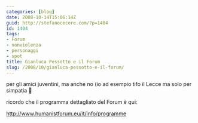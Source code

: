 ```yaml
---
categories: [blog]
date: 2008-10-14T15:06:14Z
guid: http://stefanocecere.com/?p=1404
id: 1404
tags:
- Forum
- nonviolenza
- personaggi
- spot
title: Gianluca Pessotto e il Forum
slug: /2008/10/gianluca-pessotto-e-il-forum/
---
```


per gli amici juventini, ma anche no (io ad esempio tifo il Lecce ma solo per simpatia 🙂

ricordo che il programma dettagliato del Forum è qui:
  
 <http://www.humanistforum.eu/it/info/programme>